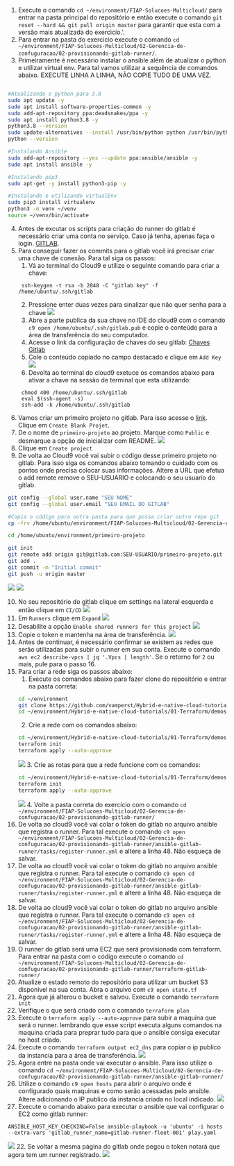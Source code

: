 1. Execute o comando `cd ~/environment/FIAP-Solucoes-Multicloud/` para entrar na pasta principal do repositório e então execute o comando `git reset --hard && git pull origin master` para garantir que esta com a versão mais atualizada do exercicio.'.
2. Para entrar na pasta do exercicio execute o comando `cd ~/environment/FIAP-Solucoes-Multicloud/02-Gerencia-de-confuguracao/02-provisionando-gitlab-runner/`.
3. Primeiramente é necessário instalar o ansible além de atualizar o python e utilizar virtual env. Para tal vamos utilizar a sequência de comandos abaixo. EXECUTE LINHA A LINHA, NÃO COPIE TUDO DE UMA VEZ.
```bash

#Atualizando o python para 3.8
sudo apt update -y
sudo apt install software-properties-common -y
sudo add-apt-repository ppa:deadsnakes/ppa -y
sudo apt install python3.8 -y
python3.8 --version
sudo update-alternatives --install /usr/bin/python python /usr/bin/python3.8 1
python --version

#Instalando Ansible
sudo add-apt-repository --yes --update ppa:ansible/ansible -y
sudo apt install ansible -y

#Instalando pip3
sudo apt-get -y install python3-pip -y

#Instalando e utilizando virtualEnv
sudo pip3 install virtualenv
python3 -m venv ~/venv 
source ~/venv/bin/activate
```

4. Antes de excutar os scripts para criação do runner do gitlab é necessário criar uma conta no serviço. Caso já tenha, apenas faça o login. [GITLAB](https://gitlab.com/).
5. Para conseguir fazer os commits para o gitlab você irá precisar criar uma chave de conexão. Para tal siga os passos:
   1. Vá ao terminal do Cloud9 e utilize o seguinte comando para criar a chave:
   ```shell
    ssh-keygen -t rsa -b 2048 -C "gitlab key" -f /home/ubuntu/.ssh/gitlab
   ```
   2. Pressione enter duas vezes para sinalizar que não quer senha para a chave
   ![](img/gitlab-1.png)
   3. Abre a parte publica da sua chave no IDE do cloud9 com o comando `c9 open /home/ubuntu/.ssh/gitlab.pub` e copie o conteúdo para a área de transferência do seu computador.
   4. Acesse o link da configuração de chaves do seu gitlab: [Chaves Gitlab](https://gitlab.com/-/profile/keys)
   5. Cole o conteúdo copiado no campo destacado e clique em `Add Key`
   ![](img/gitlab-2.png)
   6. Devolta ao terminal do cloud9 exetuce os comandos abaixo para ativar a chave na sessão de terminal que esta utilizando:
   ```shell
    chmod 400 /home/ubuntu/.ssh/gitlab
    eval $(ssh-agent -s) 
    ssh-add -k /home/ubuntu/.ssh/gitlab
   ```
6. Vamos criar um primeiro projeto no gitlab. Para isso acesse o [link](https://gitlab.com/projects/new). Clique em `Create Blank Projet`.
7. De o nome de `primeiro-projeto` ao projeto. Marque como `Public` e desmarque a opção de inicializar com README. 
   ![](img/gitlab-3.png)
8. Clique em `Create project`
9. De volta ao Cloud9 você vai subir o código desse primeiro projeto no gitlab. Para isso siga os comandos abaixo tomando o cuidado com os pontos onde precisa colocar suas informações. Altere a URL que efetua o add remote remove o SEU-USUARIO e colocando o seu usuario do gitlab.

```bash
git config --global user.name "SEU NOME"
git config --global user.email "SEU EMAIL DO GITLAB"

#Copia o código para outra pasta para que possa criar outro repo git
cp -frv /home/ubuntu/environment/FIAP-Solucoes-Multicloud/02-Gerencia-de-confuguracao/02-provisionando-gitlab-runner/primeiro-projeto/ ~/environment/

cd /home/ubuntu/environment/primeiro-projeto

git init
git remote add origin git@gitlab.com:SEU-USUARIO/primeiro-projeto.git
git add .
git commit -m "Initial commit"
git push -u origin master
```
![](img/gitlab-4.png)
![](img/gitlab-5.png)

10. No seu repositório do gitlab clique em settings na lateral esquerda e então clique em `CI/CD`
    ![](img/gitlab-6.png)
11. Em `Runners` clique em `Expand`
    ![](img/gitlab-7.png)
12. Desabilite a opção `Enable shared runners for this project` 
    ![](img/gitlab-8.png)
13. Copie o token e mantenha na área de transferência.
    ![](img/gitlab-9.png)
14. Antes de continuar, é necessário confirmar se existem as redes que serão utilizadas para subir o runner em sua conta. Execute o comando `aws ec2 describe-vpcs | jq '.Vpcs | length'`. Se o retorno for `2` ou mais, pule para o passo 16.
15. Para criar a rede siga os passos abaixo:
    1.  Execute os comandos abaixo para fazer clone do repositório e entrar na pasta correta:
    ``` bash
    cd ~/environment
    git clone https://github.com/vamperst/Hybrid-e-native-cloud-tutorials.git
    cd ~/environment/Hybrid-e-native-cloud-tutorials/01-Terraform/demos/02-Modules/
    ``` 
    2. Crie a rede com os comandos abaixo:
    ``` bash
    cd ~/environment/Hybrid-e-native-cloud-tutorials/01-Terraform/demos/02-Modules/vpc-call/
    terraform init
    terraform apply --auto-approve
    ```
    ![](img/terr-1.png)
    3. Crie as rotas para que a rede funcione com os comandos:
    ```bash
    cd ~/environment/Hybrid-e-native-cloud-tutorials/01-Terraform/demos/02-Modules/RT-call/
    terraform init
    terraform apply --auto-approve
    ```
    ![](img/terr-2.png)
    4. Volte a pasta correta do exercício com o comando `cd ~/environment/FIAP-Solucoes-Multicloud/02-Gerencia-de-confuguracao/02-provisionando-gitlab-runner/`
16. De volta ao cloud9 você vai colar o token do gitlab no arquivo ansible que registra o runner. Para tal execute o comando `c9 open ~/environment/FIAP-Solucoes-Multicloud/02-Gerencia-de-confuguracao/02-provisionando-gitlab-runner/ansible-gitlab-runner/tasks/register-runner.yml` e altere a linha 48. Não esqueça de salvar.
17. De volta ao cloud9 você vai colar o token do gitlab no arquivo ansible que registra o runner. Para tal execute o comando `c9 open cd ~/environment/FIAP-Solucoes-Multicloud/02-Gerencia-de-confuguracao/02-provisionando-gitlab-runner/ansible-gitlab-runner/tasks/register-runner.yml` e altere a linha 48. Não esqueça de salvar.
18. De volta ao cloud9 você vai colar o token do gitlab no arquivo ansible que registra o runner. Para tal execute o comando `c9 open cd ~/environment/FIAP-Solucoes-Multicloud/02-Gerencia-de-confuguracao/02-provisionando-gitlab-runner/ansible-gitlab-runner/tasks/register-runner.yml` e altere a linha 48. Não esqueça de salvar.
19. O runner do gitlab será uma EC2 que será provisionada com terraform. Para entrar na pasta com o código execute o comando `cd ~/environment/FIAP-Solucoes-Multicloud/02-Gerencia-de-confuguracao/02-provisionando-gitlab-runner/terraform-gitlab-runner/`
20. Atualize o estado remoto do repositório para utilizar um bucket S3 disponivel na sua conta. Abra o arquivo com `c9 open state.tf`
21. Agora que já alterou o bucket e salvou. Execute o comando `terraform init`
22. Verifique o que será criado com o comando `terraform plan`
23. Execute o `terraform apply --auto-approve` para subir a maquina que será o runner. lembrando que esse script executa alguns comandos na maquina criada para preprar tudo para que o ansible consiga executar no host criado.
24. Execute o comando `terraform output ec2_dns` para copiar o ip publico da instancia para a área de transferência.
    ![](img/gitlab-11.png)
25. Agora entre na pasta onde vai executar o ansible. Para isso utilize o comando `cd ~/environment/FIAP-Solucoes-Multicloud/02-Gerencia-de-confuguracao/02-provisionando-gitlab-runner/ansible-gitlab-runner/`
26. Utilize o comando `c9 open hosts` para abrir o arquivo onde é configurado quais maquinas e como serão acessadas pelo ansible. Altere adicionando o IP publico da instancia criada no local indicado.
    ![](img/gitlab-12.png)
27. Execute o comando abaixo para executar o ansible que vai configurar o EC2 como gitlab runner:
``` shell
ANSIBLE_HOST_KEY_CHECKING=False ansible-playbook -u 'ubuntu' -i hosts  --extra-vars 'gitlab_runner_name=gitlab-runner-fleet-001' play.yaml    
```
![](img/gitlab-14.png)
22. Se voltar a mesma página do gitlab onde pegou o token notará que agora tem um runner registrado.
![](img/gitlab-13.png)
